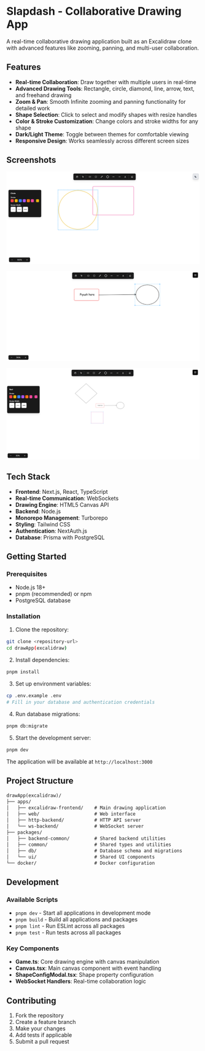 # Slapdash - Collaborative Drawing App

A real-time collaborative drawing application built as an Excalidraw clone with advanced features like zooming, panning, and multi-user collaboration.

## Features

- **Real-time Collaboration**: Draw together with multiple users in real-time
- **Advanced Drawing Tools**: Rectangle, circle, diamond, line, arrow, text, and freehand drawing
- **Zoom & Pan**: Smooth Infinite zooming and panning functionality for detailed work
- **Shape Selection**: Click to select and modify shapes with resize handles
- **Color & Stroke Customization**: Change colors and stroke widths for any shape
- **Dark/Light Theme**: Toggle between themes for comfortable viewing
- **Responsive Design**: Works seamlessly across different screen sizes

## Screenshots

![Drawing Interface with Text and Shapes](./apps/excalidraw-frontend/public/image.png)

![Shape Selection and Configuration](./apps/excalidraw-frontend/public/images2.png)

![Advanced Drawing Tools](./apps/excalidraw-frontend/public/images3.png)

## Tech Stack

- **Frontend**: Next.js, React, TypeScript
- **Real-time Communication**: WebSockets
- **Drawing Engine**: HTML5 Canvas API
- **Backend**: Node.js
- **Monorepo Management**: Turborepo
- **Styling**: Tailwind CSS
- **Authentication**: NextAuth.js
- **Database**: Prisma with PostgreSQL

## Getting Started

### Prerequisites

- Node.js 18+ 
- pnpm (recommended) or npm
- PostgreSQL database

### Installation

1. Clone the repository:
```bash
git clone <repository-url>
cd drawApp(excalidraw)
```

2. Install dependencies:
```bash
pnpm install
```

3. Set up environment variables:
```bash
cp .env.example .env
# Fill in your database and authentication credentials
```

4. Run database migrations:
```bash
pnpm db:migrate
```

5. Start the development server:
```bash
pnpm dev
```

The application will be available at `http://localhost:3000`

## Project Structure

```
drawApp(excalidraw)/
├── apps/
│   ├── excalidraw-frontend/    # Main drawing application
│   ├── web/                    # Web interface
│   ├── http-backend/           # HTTP API server
│   └── ws-backend/             # WebSocket server
├── packages/
│   ├── backend-common/         # Shared backend utilities
│   ├── common/                 # Shared types and utilities
│   ├── db/                     # Database schema and migrations
│   └── ui/                     # Shared UI components
└── docker/                     # Docker configuration
```

## Development

### Available Scripts

- `pnpm dev` - Start all applications in development mode
- `pnpm build` - Build all applications and packages
- `pnpm lint` - Run ESLint across all packages
- `pnpm test` - Run tests across all packages

### Key Components

- **Game.ts**: Core drawing engine with canvas manipulation
- **Canvas.tsx**: Main canvas component with event handling
- **ShapeConfigModal.tsx**: Shape property configuration
- **WebSocket Handlers**: Real-time collaboration logic

## Contributing

1. Fork the repository
2. Create a feature branch
3. Make your changes
4. Add tests if applicable
5. Submit a pull request

